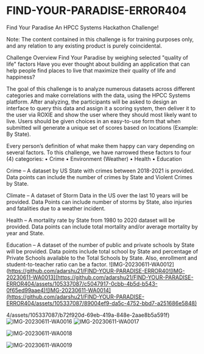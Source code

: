 # FIND-YOUR-PARADISE-ERROR404
Find Your Paradise
An HPCC Systems Hackathon Challenge!

Note: The content contained in this challenge is for training purposes only, and any relation to any existing product is purely coincidental.

Challenge Overview
Find Your Paradise by weighing selected "quality of life" factors
Have you ever thought about building an application that can help people find places to live that maximize their quality of life and happiness?

The goal of this challenge is to analyze numerous datasets across different categories and make correlations with the data, using the HPCC Systems platform. After analyzing, the participants will be asked to design an interface to query this data and assign it a scoring system, then deliver it to the user via ROXIE and show the user where they should most likely want to live. Users should be given choices in an easy-to-use form that when submitted will generate a unique set of scores based on locations (Example: By State).

Every person’s definition of what make them happy can vary depending on several factors. To this challenge, we have narrowed these factors to four (4) categories: • Crime • Environment (Weather) • Health • Education

Crime – A dataset by US State with crimes between 2018-2021 is provided. Data points can include the number of crimes by State and Violent Crimes by State.

Climate – A dataset of Storm Data in the US over the last 10 years will be provided. Data Points can include number of storms by State, also injuries and fatalities due to a weather incident.

Health – A mortality rate by State from 1980 to 2020 dataset will be provided. Data points can include total mortality and/or average mortality by year and State.

Education – A dataset of the number of public and private schools by State will be provided. Data points include total school by State and percentage of Private Schools available to the Total Schools by State. Also, enrollment and student-to-teacher ratio can be a factor.
![IMG-20230611-WA0012](https://github.com/adarshu21/FIND-YOUR-PARADISE-ERROR40![IMG-20230611-WA0013](https://github.com/adarshu21/FIND-YOUR-PARADISE-ERROR404/assets/105337087/c5047917-0cbb-4b5d-b543-0f65ed99aae4)![IMG-20230611-WA0014](https://github.com/adarshu21/FIND-YOUR-PARADISE-ERROR404/assets/105337087/89004ef9-da5c-4752-bbd7-a251686e5848)

4/assets/105337087/b72f920d-69eb-419a-848e-2aae8b5a591f)
![IMG-20230611-WA0016](https://github.com/adarshu21/FIND-YOUR-PARADISE-ERROR404/assets/105337087/8e932231-1a74-4886-b65b-1b2f1d9c2c4c)
![IMG-20230611-WA0017](https://github.com/adarshu21/FIND-YOUR-PARADISE-ERROR404/assets/105337087/cb98ea0e-c7cc-4321-a351-c31d5de6e728)

![IMG-20230611-WA0018](https://github.com/adarshu21/FIND-YOUR-PARADISE-ERROR404/assets/105337087/cdcb8935-21fa-4c87-acb0-63d0129b3748)

![IMG-20230611-WA0019](https://github.com/adarshu21/FIND-YOUR-PARADISE-ERROR404/assets/105337087/f2ddf5ac-329d-4cc0-a069-ca331f6307f4)
